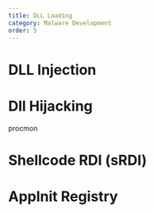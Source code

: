 ```yaml
---
title: DLL Loading
category: Malware Development
order: 5
---
```


# DLL Injection


# Dll Hijacking

procmon

# Shellcode RDI (sRDI)


# AppInit Registry








